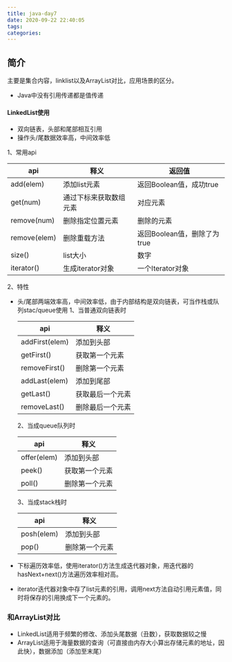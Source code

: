 ```yaml
---
title: java-day7
date: 2020-09-22 22:40:05
tags:
categories:
---
```


## 简介
主要是集合内容，linklist以及ArrayList对比，应用场景的区分。
<!-- more -->

+ Java中没有引用传递都是值传递

#### LinkedList使用
+ 双向链表，头部和尾部相互引用
+ 操作头/尾数据效率高，中间效率低 

1、常用api

|api|释义|返回值|
|---|---|---|
|add(elem)|添加list元素|返回Boolean值，成功true|
|get(num)|通过下标来获取数组元素|对应元素|
|remove(num)|删除指定位置元素|删除的元素|
|remove(elem)|删除重载方法|返回Boolean值，删除了为true|
|size()|list大小|数字|
|iterator()|生成iterator对象|一个Iterator对象|

2、特性

+ 头/尾部两端效率高，中间效率低，由于内部结构是双向链表，可当作栈或队列stac/queue使用
    1、当普通双向链表时

    |api|释义|
    |---|---|
    |addFirst(elem)|添加到头部|
    |getFirst()|获取第一个元素|
    |removeFirst()|删除第一个元素|
    |addLast(elem)|添加到尾部|
    |getLast()|获取最后一个元素|
    |removeLast()|删除最后一个元素|

    2、当成queue队列时

    |api|释义|
    |---|---|
    |offer(elem)|添加到头部|
    |peek()|获取第一个元素|
    |poll()|删除第一个元素|

    3、当成stack栈时

    |api|释义|
    |---|---|
    |posh(elem)|添加到头部|
    |pop()|删除第一个元素|

+ 下标遍历效率低，使用iterator()方法生成迭代器对象，用迭代器的hasNext+next()方法遍历效率相对高。
+ iterator迭代器对象中存了list元素的引用，调用next方法自动引用元素值，同时将保存的引用换成下一个元素的。

### 和ArrayList对比
+ LinkedList适用于频繁的修改、添加头尾数据（丑数），获取数据较之慢
+ ArrayList适用于海量数据的查询（可直接由内存大小算出存储元素的地址，因此快），数据添加（添加至末尾）